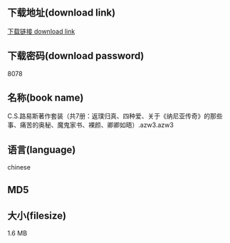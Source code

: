 ## 下载地址(download link)
[下载链接 download link](https://tutu365.netlify.app/?s=C.S.%E8%B7%AF%E6%98%93%E6%96%AF%E8%91%97%E4%BD%9C%E5%A5%97%E8%A3%85%EF%BC%88%E5%85%B17%E5%86%8C%EF%BC%9A%E8%BF%94%E7%92%9E%E5%BD%92%E7%9C%9F%E3%80%81%E5%9B%9B%E7%A7%8D%E7%88%B1%E3%80%81%E5%85%B3%E4%BA%8E%E3%80%8A%E7%BA%B3%E5%B0%BC%E4%BA%9A%E4%BC%A0%E5%A5%87%E3%80%8B%E7%9A%84%E9%82%A3%E4%BA%9B%E4%BA%8B%E3%80%81%E7%97%9B%E8%8B%A6%E7%9A%84%E5%A5%A5%E7%A7%98%E3%80%81%E9%AD%94%E9%AC%BC%E5%AE%B6%E4%B9%A6%E3%80%81%E8%A3%B8%E9%A2%9C%E3%80%81%E5%8D%BF%E5%8D%BF%E5%A6%82%E6%99%A4%EF%BC%89.azw3)

## 下载密码(download password)
8078

## 名称(book name)
C.S.路易斯著作套装（共7册：返璞归真、四种爱、关于《纳尼亚传奇》的那些事、痛苦的奥秘、魔鬼家书、裸颜、卿卿如晤）.azw3.azw3

## 语言(language)
chinese

## MD5


## 大小(filesize)
1.6 MB
